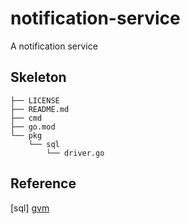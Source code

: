 # notification-service
A notification service

## Skeleton
```text
├── LICENSE
├── README.md
├── cmd
├── go.mod
└── pkg
    └── sql
        └── driver.go
```

## Reference
[sql]
[gvm](https://github.com/moovweb/gvm)